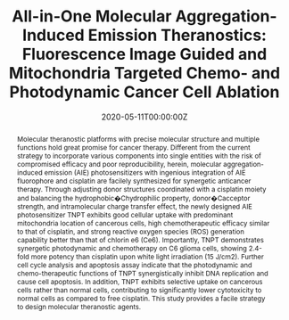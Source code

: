 ---
title: 'All-in-One Molecular Aggregation-Induced Emission Theranostics: Fluorescence Image Guided and Mitochondria Targeted Chemo- and Photodynamic Cancer Cell Ablation'

# Authors
# If you created a profile for a user (e.g. the default `admin` user), write the username (folder name) here
# and it will be replaced with their full name and linked to their profile.
authors:
  - Bing Guo
  - Min Wu
  - Qi Shi
  - Tianjiao Dai
  - Shidang Xu
  - Jianwen Jiang
  - Bin Liu*

# Author notes (optional)
author_notes:
  - 'Equal contribution'
  - 'Equal contribution'
  - 'Equal contribution'
  - 'Equal contribution'
  - 'Equal contribution'
  - 'Equal contribution'
  - 'Corresponding author'

date: '2020-05-11T00:00:00Z'
doi: '10.1021/acs.chemmater.0c01187'

# Schedule page publish date (NOT publication's date).
publishDate: '2020-06-09T00:00:00Z'

# Publication type.
# Accepts a single type but formatted as a YAML list (for Hugo requirements).
# Enter a publication type from the CSL standard.
publication_types: ['article-journal']

# Publication name and optional abbreviated publication name.
publication: In *Chemistry of Materials*
publication_short: In *Chem. Mater.*

abstract: Molecular theranostic platforms with precise molecular structure and multiple functions hold great promise for cancer therapy. Different from the current strategy to incorporate various components into single entities with the risk of compromised efficacy and poor reproducibility, herein, molecular aggregation-induced emission (AIE) photosensitizers with ingenious integration of AIE fluorophore and cisplatin are facilely synthesized for synergetic anticancer therapy. Through adjusting donor structures coordinated with a cisplatin moiety and balancing the hydrophobic�Chydrophilic property, donor�Cacceptor strength, and intramolecular charge transfer effect, the newly designed AIE photosensitizer TNPT exhibits good cellular uptake with predominant mitochondria location of cancerous cells, high chemotherapeutic efficacy similar to that of cisplatin, and strong reactive oxygen species (ROS) generation capability better than that of chlorin e6 (Ce6). Importantly, TNPT demonstrates synergetic photodynamic and chemotherapy on C6 glioma cells, showing 2.4-fold more potency than cisplatin upon white light irradiation (15 J/cm2). Further cell cycle analysis and apoptosis assay indicate that the photodynamic and chemo-therapeutic functions of TNPT synergistically inhibit DNA replication and cause cell apoptosis. In addition, TNPT exhibits selective uptake on cancerous cells rather than normal cells, contributing to significantly lower cytotoxicity to normal cells as compared to free cisplatin. This study provides a facile strategy to design molecular theranostic agents.

# Summary. An optional shortened abstract.
summary: Molecular theranostic platforms with precise molecular structure and multiple functions hold great promise for cancer therapy. Different from the current strategy to incorporate various components into single entities with the risk of compromised efficacy and poor reproducibility, herein, molecular aggregation-induced emission (AIE) photosensitizers with ingenious integration of AIE fluorophore and cisplatin are facilely synthesized for synergetic anticancer therapy. Through adjusting donor structures coordinated with a cisplatin moiety and balancing the hydrophobic�Chydrophilic property, donor�Cacceptor strength, and intramolecular charge transfer effect, the newly designed AIE photosensitizer TNPT exhibits good cellular uptake with predominant mitochondria location of cancerous cells, high chemotherapeutic efficacy similar to that of cisplatin, and strong reactive oxygen species (ROS) generation capability better than that of chlorin e6 (Ce6). Importantly, TNPT demonstrates synergetic photodynamic and chemotherapy on C6 glioma cells, showing 2.4-fold more potency than cisplatin upon white light irradiation (15 J/cm2). Further cell cycle analysis and apoptosis assay indicate that the photodynamic and chemo-therapeutic functions of TNPT synergistically inhibit DNA replication and cause cell apoptosis. In addition, TNPT exhibits selective uptake on cancerous cells rather than normal cells, contributing to significantly lower cytotoxicity to normal cells as compared to free cisplatin. This study provides a facile strategy to design molecular theranostic agents.
tags: []

# Display this page in the Featured widget?
featured: true

# Custom links (uncomment lines below)
# links:
# - name: Custom Link
#   url: http://example.org

url_pdf: 'https://pubs.acs.org/doi/epdf/10.1021/acs.chemmater.0c01187?ref=article_openPDF'
url_code: ''
url_dataset: ''
url_poster: ''
url_project: ''
url_slides: ''
url_source: ''
url_video: ''

# Featured image
# To use, add an image named `featured.jpg/png` to your page's folder.
# image:
#   caption: 'Image credit: [**Unsplash**](https://unsplash.com/photos/pLCdAaMFLTE)'
#   focal_point: ''
#   preview_only: false
---